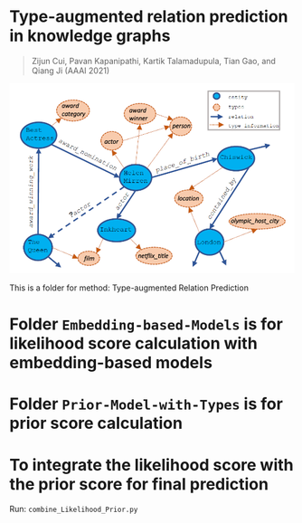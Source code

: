 # Type-augmented relation prediction in knowledge graphs
> Zijun Cui, Pavan Kapanipathi, Kartik Talamadupula, Tian Gao, and Qiang Ji (AAAI 2021)

![](Overview.png)

This is a folder for method: Type-augmented Relation Prediction
 
# Folder `Embedding-based-Models` is for likelihood score calculation with embedding-based models

# Folder `Prior-Model-with-Types` is for prior score calculation 

# To integrate the likelihood score with the prior score for final prediction
Run: `combine_Likelihood_Prior.py`
